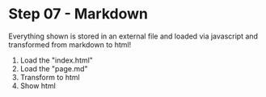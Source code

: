 # Step 07 - Markdown

Everything shown is stored in an external file
and loaded via javascript and transformed from
markdown to html!

1. Load the "index.html"
2. Load the "page.md"
3. Transform to html
4. Show html
